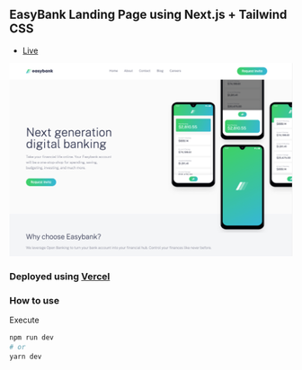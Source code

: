 ## EasyBank Landing Page using Next.js + Tailwind CSS

- [Live](easybank-hakangundogdu.vercel.app/)

![Easybank](/public/images/project.png)

### Deployed using [Vercel](https://vercel.com)

### How to use

Execute

```bash
npm run dev
# or
yarn dev
```
